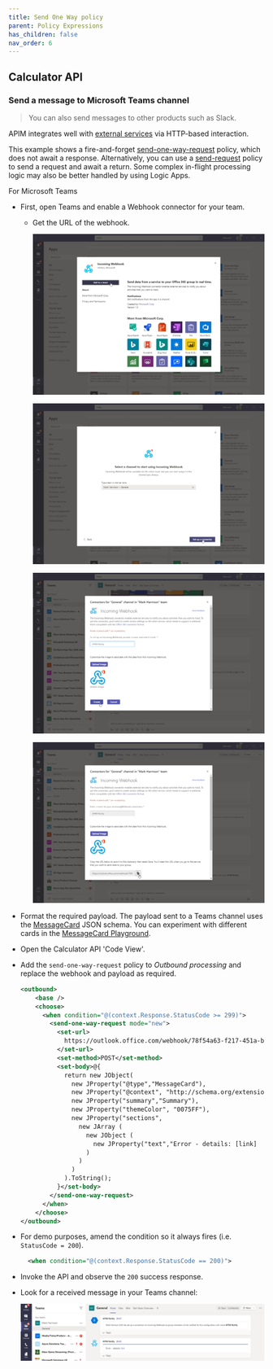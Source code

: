 ```yaml
---
title: Send One Way policy
parent: Policy Expressions
has_children: false
nav_order: 6
---
```



## Calculator API

### Send a message to Microsoft Teams channel

> You can also send messages to other products such as Slack.

APIM integrates well with [external services](https://docs.microsoft.com/en-us/azure/api-management/api-management-sample-send-request) via HTTP-based interaction.  

This example shows a fire-and-forget [send-one-way-request](https://docs.microsoft.com/en-us/azure/api-management/api-management-sample-send-request#send-one-way-request) policy, which does not await a response. Alternatively, you can use a [send-request](https://docs.microsoft.com/en-us/azure/api-management/api-management-sample-send-request#send-request) policy to send a request and await a return. Some complex in-flight processing logic may also be better handled by using Logic Apps.

For Microsoft Teams

- First, open Teams and enable a Webhook connector for your team.
  - Get the URL of the webhook.

    ![Teams Webhook](../../assets/images/teams-webhook-1.png)
    
    ![Teams Webhook](../../assets/images/teams-webhook-2.png)
    
    ![Teams Webhook](../../assets/images/teams-webhook-3.png)
    
    ![Teams Webhook](../../assets/images/teams-webhook-4.png)

- Format the required payload. The payload sent to a Teams channel uses the [MessageCard](https://docs.microsoft.com/en-us/microsoftteams/platform/task-modules-and-cards/cards/cards-reference) JSON schema. You can experiment with different cards in the [MessageCard Playground](https://messagecardplayground.azurewebsites.net/).
  
- Open the Calculator API 'Code View'.
- Add the `send-one-way-request` policy to *Outbound processing* and replace the webhook and payload as required.

  ```xml
  <outbound>
      <base />
      <choose>
        <when condition="@(context.Response.StatusCode >= 299)">
          <send-one-way-request mode="new">
            <set-url>
              https://outlook.office.com/webhook/78f54a63-f217-451a-b263-f1f5c0e866f0@72f988bf-86f1-41af-91ab-2d7cd011db47/IncomingWebh00k/34228a8ccbe94e368d3ac4782adda9b2/4e01c743-d419-49b7-88c6-245e5e31664a
            </set-url>
            <set-method>POST</set-method>
            <set-body>@{
              return new JObject(
                new JProperty("@type","MessageCard"),
                new JProperty("@context", "http://schema.org/extensions"),
                new JProperty("summary","Summary"),
                new JProperty("themeColor", "0075FF"),
                new JProperty("sections",
                  new JArray (
                    new JObject (
                      new JProperty("text","Error - details: [link]  (http://azure1.org)")
                    )
                  )
                )
              ).ToString();
            }</set-body>
          </send-one-way-request>
        </when>
      </choose>
  </outbound>  
  ```

- For demo purposes, amend the condition so it always fires (i.e. `StatusCode = 200`).
  ```xml
    <when condition="@(context.Response.StatusCode == 200)">
  ```
- Invoke the API and observe the `200` success response.
- Look for a received message in your Teams channel:

  ![Teams APIM Message](../../assets/images/teams-apim-message.png)
